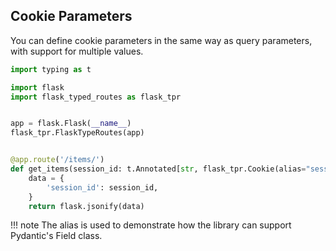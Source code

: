 ## Cookie Parameters

You can define cookie parameters in the same way as query parameters, with support for multiple values.

```python
import typing as t

import flask
import flask_typed_routes as flask_tpr


app = flask.Flask(__name__)
flask_tpr.FlaskTypeRoutes(app)


@app.route('/items/')
def get_items(session_id: t.Annotated[str, flask_tpr.Cookie(alias="session-id")] = None):
    data = {
        'session_id': session_id,
    }
    return flask.jsonify(data)
```

!!! note
    The alias is used to demonstrate how the library can support Pydantic's Field class.